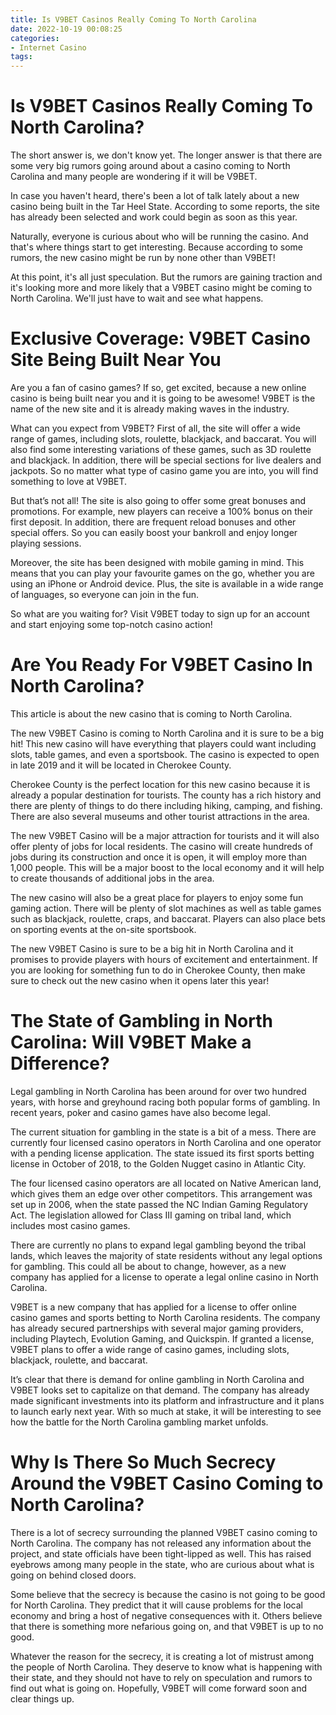 ```yaml
---
title: Is V9BET Casinos Really Coming To North Carolina
date: 2022-10-19 00:08:25
categories:
- Internet Casino
tags:
---
```



#  Is V9BET Casinos Really Coming To North Carolina?

The short answer is, we don't know yet. The longer answer is that there are some very big rumors going around about a casino coming to North Carolina and many people are wondering if it will be V9BET.

In case you haven't heard, there's been a lot of talk lately about a new casino being built in the Tar Heel State. According to some reports, the site has already been selected and work could begin as soon as this year.

Naturally, everyone is curious about who will be running the casino. And that's where things start to get interesting. Because according to some rumors, the new casino might be run by none other than V9BET!

At this point, it's all just speculation. But the rumors are gaining traction and it's looking more and more likely that a V9BET casino might be coming to North Carolina. We'll just have to wait and see what happens.

#  Exclusive Coverage: V9BET Casino Site Being Built Near You

Are you a fan of casino games? If so, get excited, because a new online casino is being built near you and it is going to be awesome! V9BET is the name of the new site and it is already making waves in the industry.

What can you expect from V9BET? First of all, the site will offer a wide range of games, including slots, roulette, blackjack, and baccarat. You will also find some interesting variations of these games, such as 3D roulette and blackjack. In addition, there will be special sections for live dealers and jackpots. So no matter what type of casino game you are into, you will find something to love at V9BET.

But that’s not all! The site is also going to offer some great bonuses and promotions. For example, new players can receive a 100% bonus on their first deposit. In addition, there are frequent reload bonuses and other special offers. So you can easily boost your bankroll and enjoy longer playing sessions.

Moreover, the site has been designed with mobile gaming in mind. This means that you can play your favourite games on the go, whether you are using an iPhone or Android device. Plus, the site is available in a wide range of languages, so everyone can join in the fun.

So what are you waiting for? Visit V9BET today to sign up for an account and start enjoying some top-notch casino action!

#  Are You Ready For V9BET Casino In North Carolina?

This article is about the new casino that is coming to North Carolina.

The new V9BET Casino is coming to North Carolina and it is sure to be a big hit! This new casino will have everything that players could want including slots, table games, and even a sportsbook. The casino is expected to open in late 2019 and it will be located in Cherokee County.

Cherokee County is the perfect location for this new casino because it is already a popular destination for tourists. The county has a rich history and there are plenty of things to do there including hiking, camping, and fishing. There are also several museums and other tourist attractions in the area.

The new V9BET Casino will be a major attraction for tourists and it will also offer plenty of jobs for local residents. The casino will create hundreds of jobs during its construction and once it is open, it will employ more than 1,000 people. This will be a major boost to the local economy and it will help to create thousands of additional jobs in the area.

The new casino will also be a great place for players to enjoy some fun gaming action. There will be plenty of slot machines as well as table games such as blackjack, roulette, craps, and baccarat. Players can also place bets on sporting events at the on-site sportsbook.

The new V9BET Casino is sure to be a big hit in North Carolina and it promises to provide players with hours of excitement and entertainment. If you are looking for something fun to do in Cherokee County, then make sure to check out the new casino when it opens later this year!

#  The State of Gambling in North Carolina: Will V9BET Make a Difference?

Legal gambling in North Carolina has been around for over two hundred years, with horse and greyhound racing both popular forms of gambling. In recent years, poker and casino games have also become legal.

The current situation for gambling in the state is a bit of a mess. There are currently four licensed casino operators in North Carolina and one operator with a pending license application. The state issued its first sports betting license in October of 2018, to the Golden Nugget casino in Atlantic City.

The four licensed casino operators are all located on Native American land, which gives them an edge over other competitors. This arrangement was set up in 2006, when the state passed the NC Indian Gaming Regulatory Act. The legislation allowed for Class III gaming on tribal land, which includes most casino games.

There are currently no plans to expand legal gambling beyond the tribal lands, which leaves the majority of state residents without any legal options for gambling. This could all be about to change, however, as a new company has applied for a license to operate a legal online casino in North Carolina.

V9BET is a new company that has applied for a license to offer online casino games and sports betting to North Carolina residents. The company has already secured partnerships with several major gaming providers, including Playtech, Evolution Gaming, and Quickspin. If granted a license, V9BET plans to offer a wide range of casino games, including slots, blackjack, roulette, and baccarat.

It’s clear that there is demand for online gambling in North Carolina and V9BET looks set to capitalize on that demand. The company has already made significant investments into its platform and infrastructure and it plans to launch early next year. With so much at stake, it will be interesting to see how the battle for the North Carolina gambling market unfolds.

#  Why Is There So Much Secrecy Around the V9BET Casino Coming to North Carolina?

There is a lot of secrecy surrounding the planned V9BET casino coming to North Carolina. The company has not released any information about the project, and state officials have been tight-lipped as well. This has raised eyebrows among many people in the state, who are curious about what is going on behind closed doors.

Some believe that the secrecy is because the casino is not going to be good for North Carolina. They predict that it will cause problems for the local economy and bring a host of negative consequences with it. Others believe that there is something more nefarious going on, and that V9BET is up to no good.

Whatever the reason for the secrecy, it is creating a lot of mistrust among the people of North Carolina. They deserve to know what is happening with their state, and they should not have to rely on speculation and rumors to find out what is going on. Hopefully, V9BET will come forward soon and clear things up.